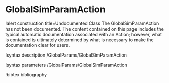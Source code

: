 <!-- MOOSE Documentation Stub: Remove this when content is added. -->

# GlobalSimParamAction

!alert construction title=Undocumented Class
The GlobalSimParamAction has not been documented. The content contained on this page includes the
typical automatic documentation associated with an Action; however, what is contained is ultimately
determined by what is necessary to make the documentation clear for users.

!syntax description /GlobalParams/GlobalSimParamAction

!syntax parameters /GlobalParams/GlobalSimParamAction

!bibtex bibliography

